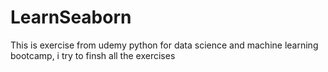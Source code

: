 # LearnSeaborn
This is exercise from udemy python for data science and machine learning bootcamp, i try to finsh all the exercises
